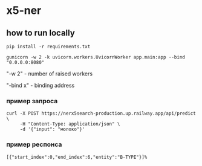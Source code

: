 # x5-ner

## how to run locally

```pip install -r requirements.txt```

```gunicorn -w 2 -k uvicorn.workers.UvicornWorker app.main:app --bind "0.0.0.0:8080"```

"-w 2" - number of raised workers

"-bind x" - binding address

### пример запроса
```
curl -X POST https://nerx5search-production.up.railway.app/api/predict \
     -H "Content-Type: application/json" \
     -d '{"input": "молоко"}'
```
### пример респонса
```
[{"start_index":0,"end_index":6,"entity":"B-TYPE"}]%    
```